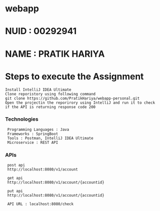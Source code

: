 # webapp

# NUID : 00292941

# NAME : PRATIK HARIYA

# Steps to execute the Assignment

    Install IntelliJ IDEA Ultimate
    Clone reporistory using following command 
    git clone https://github.com/PratikHariya/webapp-personal.git
    Open the projectin the reporirory using IntelliJ and run it to check if the API is returning response code 200

### Technologies
     Programming Languages : Java
     Frameworks : SpringBoot
     Tools : Postman, IntelliJ IDEA Ultimate
     Microservice : REST API

### APIs

     post api
     http://localhost:8080/v1/account

     get api
     http://localhost:8080/v1/account/{accountid}

     put api
     http://localhost:8080/v1/account/{accountid}

     API URL : localhost:8080/check

